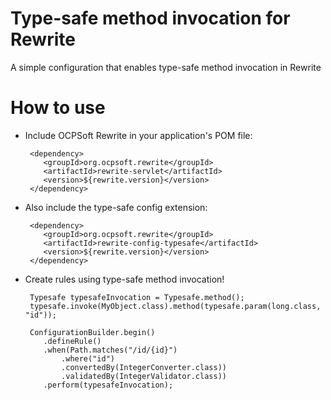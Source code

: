 Type-safe method invocation for Rewrite
===============================================

A simple configuration that enables type-safe method invocation in Rewrite

How to use
==========

 * Include OCPSoft Rewrite in your application's POM file:

        <dependency>
           <groupId>org.ocpsoft.rewrite</groupId>
           <artifactId>rewrite-servlet</artifactId>
           <version>${rewrite.version}</version>
        </dependency>

 * Also include the type-safe config extension:

        <dependency>
           <groupId>org.ocpsoft.rewrite</groupId>
           <artifactId>rewrite-config-typesafe</artifactId>
           <version>${rewrite.version}</version>
        </dependency>
        
 * Create rules using type-safe method invocation!
 
        Typesafe typesafeInvocation = Typesafe.method();
        typesafe.invoke(MyObject.class).method(typesafe.param(long.class, "id"));
 
        ConfigurationBuilder.begin()
           .defineRule()
           .when(Path.matches("/id/{id}")
               .where("id")
               .convertedBy(IntegerConverter.class))
               .validatedBy(IntegerValidator.class))
           .perform(typesafeInvocation);